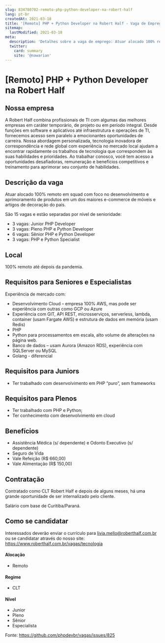 ```yaml
---
slug: 834780702-remoto-php-python-developer-na-robert-half
lang: pt-br
createdAt: 2021-03-18
title: '[Remoto] PHP + Python Developer na Robert Half - Vaga de Emprego'
sitemap:
  lastModified: 2021-03-18
meta:
  description: 'Detalhes sobre a vaga de emprego: Atuar alocado 100% remoto em squad com foco no desenvolvimento e aprimoramento de produtos em um dos maiores e-commerce de móveis e artigos de decoração do país. São 15 vagas e estão separadas por nível de senioridade: - 3 vagas: Junior PHP Developer - 3 vagas: Pleno PHP e Python Developer - 6 vagas: Sênior PHP e Python Developer - 3 vagas: PHP e Python Specialist'
  twitter:
    card: summary
    site: '@nawarian'
---
```


# [Remoto] PHP + Python Developer na Robert Half

## Nossa empresa

A Robert Half combina profissionais de TI com algumas das melhores empresas em caráter temporário, de projeto ou em período integral. Desde funções em software e aplicativos até infraestrutura e operações de TI, fornecemos acesso sem paralelo a emocionantes oportunidades de carreira. Nossa abordagem personalizada, tecnologia inovadora de correspondência e rede global com experiência no mercado local ajudam a encontrar rapidamente os trabalhos de tecnologia que correspondem às suas habilidades e prioridades. Ao trabalhar conosco, você tem acesso a oportunidades desafiadoras, remuneração e benefícios competitivos e treinamento para aprimorar seu conjunto de habilidades.

## Descrição da vaga
 
Atuar alocado 100% remoto em squad com foco no desenvolvimento e aprimoramento de produtos em um dos maiores e-commerce de móveis e artigos de decoração do país.

São 15 vagas e estão separadas por nível de senioridade:

-  3 vagas: Junior PHP Developer 
-  3 vagas: Pleno PHP e Python Developer 
-  6 vagas: Sênior PHP e Python Developer 
-  3 vagas: PHP e Python Specialist 

## Local

100% remoto até depois da pandemia.

## Requisitos para Seniores e Especialistas

Experiência de mercado com:
- Desenvolvimento Cloud – empresa 100% AWS, mas pode ser experiência com outras como GCP ou Azure
- Experiência com GIT, API REST, microsserviços, serverless, lambda, container (usam Fargate AWS) e estrutura de dados em memória (usam Redis)
- PHP 
- Python para processamentos em escala, alto volume de alterações na página web.
- Banco de dados – usam Aurora (Amazon RDS), experiência com SQLServer ou MySQL
- Golang - diferencial 

## Requisitos para Juniors

-  Ter trabalhado com desenvolvimento em PHP “puro”, sem frameworks

## Requisitos para Plenos

-  Ter trabalhado com PHP e Python;
-  Ter conhecimento com desenvolvimento em cloud

## Benefícios

- Assistência Médica (s/ dependente) e Odonto Executivo (s/ dependente)
- Seguro de Vida
- Vale Refeição (R$ 660,00)
- Vale Alimentação (R$ 150,00)

## Contratação

Contratado como CLT Robert Half e depois de alguns meses, há uma grande oportunidade de ser internalizado pelo cliente.

Salário com base de Curitiba/Paraná.

## Como se candidatar

Interessados deverão enviar o currículo para livia.mello@roberthalf.com.br ou se candidatar através do nosso site: https://www.roberthalf.com.br/vagas/tecnologia

#### Alocação
- Remoto

#### Regime
- CLT

#### Nível
- Junior
- Pleno
- Sênior
- Especialista

Fonte: https://github.com/phpdevbr/vagas/issues/825